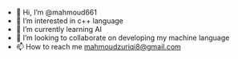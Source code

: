 - 👋 Hi, I’m @mahmoud661
- 👀 I’m interested in c++ language 
- 🌱 I’m currently learning AI
- 💞️ I’m looking to collaborate on developing my machine language 
- 📫 How to reach me mahmoudzuriqi8@gmail.com

<!---
mahmoud661/mahmoud661 is a ✨ special ✨ repository because its `README.md` (this file) appears on your GitHub profile.
You can click the Preview link to take a look at your changes.
--->
